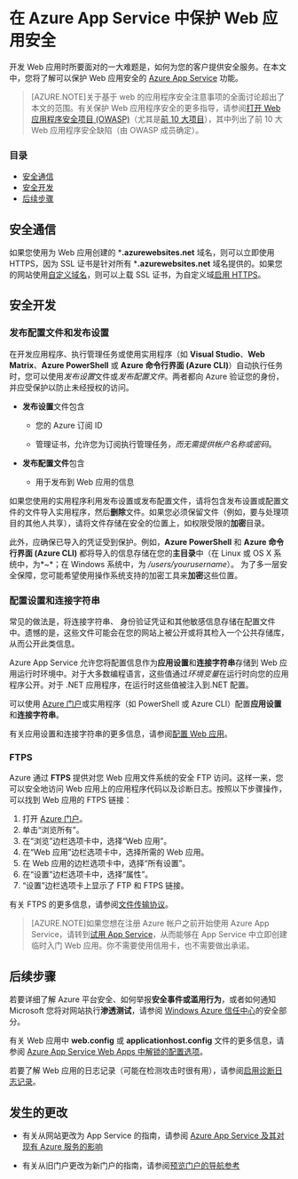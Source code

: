 <properties
	pageTitle="在 Azure App Service 中保护 Web 应用安全"
	description="了解如何保护 Azure Web 应用安全。"
	services="app-service\web"
	documentationCenter=""
	authors="cephalin"
	manager="wpickett"
	editor=""/>

<tags
	ms.service="app-service-web"
	ms.date="07/03/2015"
	wacn.date="08/29/2015"/>


# 在 Azure App Service 中保护 Web 应用安全

开发 Web 应用时所要面对的一大难题是，如何为您的客户提供安全服务。在本文中，您将了解可以保护 Web 应用安全的 [Azure App Service](http://go.microsoft.com/fwlink/?LinkId=529714) 功能。

> [AZURE.NOTE]关于基于 web 的应用程序安全注意事项的全面讨论超出了本文的范围。有关保护 Web 应用程序安全的更多指导，请参阅[打开 Web 应用程序安全项目 (OWASP)](https://www.owasp.org/index.php/Main_Page)（尤其是[前 10 大项目](https://www.owasp.org/index.php/Category:OWASP_Top_Ten_Project)），其中列出了前 10 大 Web 应用程序安全缺陷（由 OWASP 成员确定）。

### 目录

* [安全通信](#https)
* [安全开发](#develop)
* [后续步骤](#next)
 
## <a name="https"></a>安全通信

如果您使用为 Web 应用创建的 ***.azurewebsites.net** 域名，则可以立即使用 HTTPS，因为 SSL 证书是针对所有 ***.azurewebsites.net** 域名提供的。如果您的网站使用[自定义域名](/documentation/articles/web-sites-custom-domain-name)，则可以上载 SSL 证书，为自定义域[启用 HTTPS](/documentation/articles/web-sites-configure-ssl-certificate)。

## <a name="develop"></a>安全开发

### 发布配置文件和发布设置

在开发应用程序、执行管理任务或使用实用程序（如 **Visual Studio**、**Web Matrix**、**Azure PowerShell** 或 **Azure 命令行界面 (Azure CLI)**）自动执行任务时，您可以使用*发布设置*文件或*发布配置文件*。两者都向 Azure 验证您的身份，并应受保护以防止未经授权的访问。

* **发布设置**文件包含

	* 您的 Azure 订阅 ID

	* 管理证书，允许您为订阅执行管理任务，*而无需提供帐户名称或密码*。

* **发布配置文件**包含

	* 用于发布到 Web 应用的信息

如果您使用的实用程序利用发布设置或发布配置文件，请将包含发布设置或配置文件的文件导入实用程序，然后**删除**文件。如果您必须保留文件（例如，要与处理项目的其他人共享），请将文件存储在安全的位置上，如权限受限的**加密**目录。

此外，应确保已导入的凭证受到保护。例如，**Azure PowerShell** 和 **Azure 命令行界面 (Azure CLI)** 都将导入的信息存储在您的**主目录**中（在 Linux 或 OS X 系统中，为*~*；在 Windows 系统中，为 */users/yourusername*）。 为了多一层安全保障，您可能希望使用操作系统支持的加密工具来**加密**这些位置。

### 配置设置和连接字符串
常见的做法是，将连接字符串、 身份验证凭证和其他敏感信息存储在配置文件中。遗憾的是，这些文件可能会在您的网站上被公开或将其检入一个公共存储库，从而公开此类信息。

Azure App Service 允许您将配置信息作为**应用设置**和**连接字符串**存储到 Web 应用运行时环境中。对于大多数编程语言，这些值通过*环境变量*在运行时向您的应用程序公开。对于 .NET 应用程序，在运行时这些值被注入到.NET 配置。

可以使用 [Azure 门户](https://manage.windowsazure.cn)或实用程序（如 PowerShell 或 Azure CLI）配置**应用设置**和**连接字符串**。

有关应用设置和连接字符串的更多信息，请参阅[配置 Web 应用](/documentation/articles/web-sites-configure)。

### FTPS

Azure 通过 **FTPS** 提供对您 Web 应用文件系统的安全 FTP 访问。这样一来，您可以安全地访问 Web 应用上的应用程序代码以及诊断日志。按照以下步骤操作，可以找到 Web 应用的 FTPS 链接：

1. 打开 [Azure 门户](https://manage.windowsazure.cn)。
2. 单击“浏览所有”。
3. 在“浏览”边栏选项卡中，选择“Web 应用”。
4. 在“Web 应用”边栏选项卡中，选择所需的 Web 应用。
5. 在 Web 应用的边栏选项卡中，选择“所有设置”。
6. 在“设置”边栏选项卡中，选择“属性”。
7. “设置”边栏选项卡上显示了 FTP 和 FTPS 链接。 

有关 FTPS 的更多信息，请参阅[文件传输协议](http://en.wikipedia.org/wiki/File_Transfer_Protocol)。

>[AZURE.NOTE]如果您想在注册 Azure 帐户之前开始使用 Azure App Service，请转到[试用 App Service](http://go.microsoft.com/fwlink/?LinkId=523751)，从而能够在 App Service 中立即创建临时入门 Web 应用。你不需要使用信用卡，也不需要做出承诺。

## 后续步骤

若要详细了解 Azure 平台安全、如何举报**安全事件或滥用行为**，或者如何通知 Microsoft 您将对网站执行**渗透测试**，请参阅 [Windows Azure 信任中心](http://azure.microsoft.com/support/trust-center/security/)的安全部分。

有关 Web 应用中 **web.config** 或 **applicationhost.config** 文件的更多信息，请参阅 [Azure App Service Web Apps 中解锁的配置选项](http://azure.microsoft.com/blog/2014/01/28/more-to-explore-configuration-options-unlocked-in-windows-azure-web-sites/)。

若要了解 Web 应用的日志记录（可能在检测攻击时很有用），请参阅[启用诊断日志记录](/documentation/articles/web-sites-enable-diagnostic-log)。

## 发生的更改
* 有关从网站更改为 App Service 的指南，请参阅 [Azure App Service 及其对现有 Azure 服务的影响](http://go.microsoft.com/fwlink/?LinkId=529714)

* 有关从旧门户更改为新门户的指南，请参阅[预览门户的导航参考](http://go.microsoft.com/fwlink/?LinkId=529715)
 

<!---HONumber=67-->